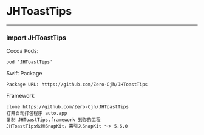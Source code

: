 # JHToastTips

---
### import JHToastTips

Cocoa Pods:

```
pod 'JHToastTips'
```

Swift Package

```
Package URL: https://github.com/Zero-Cjh/JHToastTips
```

Framework

```
clone https://github.com/Zero-Cjh/JHToastTips
打开自动打包程序 auto.app
复制 JHToastTips.framework 到你的工程
JHToastTips依赖SnapKit，需引入SnapKit ～> 5.6.0
```
